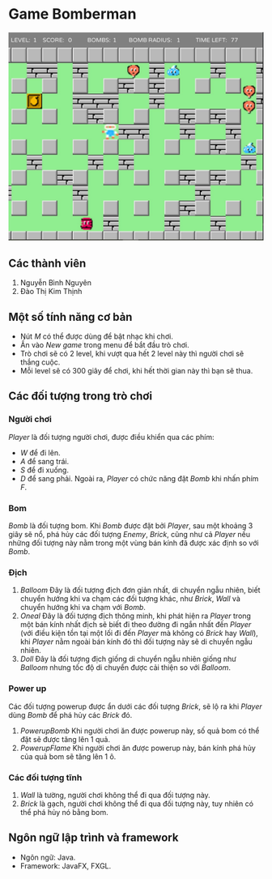 # Game Bomberman
![alt text](https://github.com/nguyenrtm/bombermango/blob/master/screenshot.png?raw=true)
## Các thành viên
1. Nguyễn Bình Nguyên
2. Đào Thị Kim Thịnh
## Một số tính năng cơ bản
- Nút *M* có thể được dùng để bật nhạc khi chơi.
- Ấn vào *New game* trong menu để bắt đầu trò chơi.
- Trò chơi sẽ có 2 level, khi vượt qua hết 2 level này thì người chơi sẽ thắng cuộc.
- Mỗi level sẽ có 300 giây để chơi, khi hết thời gian này thì bạn sẽ thua.
## Các đối tượng trong trò chơi
### Người chơi
*Player* là đối tượng người chơi, được điều khiển qua các phím:
- *W* để đi lên.
- *A* để sang trái.
- *S* để đi xuống.
- *D* để sang phải.
Ngoài ra, *Player* có chức năng đặt *Bomb* khi nhấn phím *F*.
### Bom
*Bomb* là đối tượng bom. Khi *Bomb* được đặt bởi *Player*, sau một khoảng 3 giây sẽ nổ, phá hủy các đối tượng *Enemy*, *Brick*, cũng như cả *Player* nếu những đối tượng này nằm trong một vùng bán kính đã được xác định so với *Bomb*.
### Địch
1. *Balloom* Đây là đối tượng địch đơn giản nhất, di chuyển ngẫu nhiên, biết chuyển hướng khi va chạm các đối tượng khác, như *Brick*, *Wall* và chuyển hướng khi va chạm với *Bomb*.
2. *Oneal* Đây là đối tượng địch thông minh, khi phát hiện ra *Player* trong một bán kính nhất địch sẽ biết đi theo đường đi ngắn nhất đến *Player* (với điều kiện tồn tại một lối đi đến *Player* mà không có *Brick* hay *Wall*), khi *Player* nằm ngoài bán kính đó thì đối tượng này sẽ di chuyển ngẫu nhiên.
3. *Doll* Đây là đối tượng địch giống di chuyển ngẫu nhiên giống như *Balloom* nhưng tốc độ di chuyển được cải thiện so với *Balloom*.
### Power up
Các đối tượng powerup được ẩn dưới các đối tượng *Brick*, sẽ lộ ra khi *Player* dùng *Bomb* để phá hủy các *Brick* đó.
1. *PowerupBomb* Khi người chơi ăn được powerup này, số quả bom có thể đặt sẽ được tăng lên 1 quả.
2. *PowerupFlame* Khi người chơi ăn được powerup này, bán kính phá hủy của quả bom sẽ tăng lên 1 ô.
### Các đối tượng tĩnh
1. *Wall* là tường, người chơi không thể đi qua đối tượng này.
2. *Brick* là gạch, người chơi không thể đi qua đối tượng này, tuy nhiên có thể phá hủy nó bằng bom.
## Ngôn ngữ lập trình và framework
- Ngôn ngữ: Java.
- Framework: JavaFX, FXGL.
